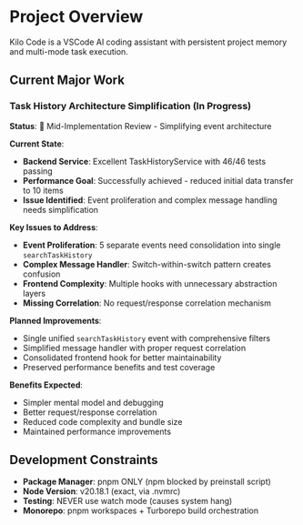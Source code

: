 # Project Overview

Kilo Code is a VSCode AI coding assistant with persistent project memory and multi-mode task execution.

## Current Major Work

### Task History Architecture Simplification (In Progress)

**Status**: 🔄 Mid-Implementation Review - Simplifying event architecture

**Current State**:

- **Backend Service**: Excellent TaskHistoryService with 46/46 tests passing
- **Performance Goal**: Successfully achieved - reduced initial data transfer to 10 items
- **Issue Identified**: Event proliferation and complex message handling needs simplification

**Key Issues to Address**:

- **Event Proliferation**: 5 separate events need consolidation into single `searchTaskHistory`
- **Complex Message Handler**: Switch-within-switch pattern creates confusion
- **Frontend Complexity**: Multiple hooks with unnecessary abstraction layers
- **Missing Correlation**: No request/response correlation mechanism

**Planned Improvements**:

- Single unified `searchTaskHistory` event with comprehensive filters
- Simplified message handler with proper request correlation
- Consolidated frontend hook for better maintainability
- Preserved performance benefits and test coverage

**Benefits Expected**:

- Simpler mental model and debugging
- Better request/response correlation
- Reduced code complexity and bundle size
- Maintained performance improvements

## Development Constraints

- **Package Manager**: pnpm ONLY (npm blocked by preinstall script)
- **Node Version**: v20.18.1 (exact, via .nvmrc)
- **Testing**: NEVER use watch mode (causes system hang)
- **Monorepo**: pnpm workspaces + Turborepo build orchestration
